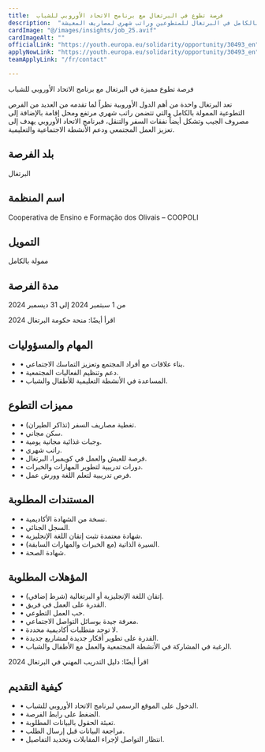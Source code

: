 ```yaml
---
title:  فرصة تطوع في البرتغال مع برنامج الاتحاد الأوروبي للشباب 
description:  "برنامج الاتحاد الأوروبي للشباب يقدم فرصة تطوع ممولة بالكامل في البرتغال للمتطوعين وراتب شهري لمصاريف المعيشة" 
cardImage: "@/images/insights/job_25.avif" 
cardImageAlt: "" 
officialLink: "https://youth.europa.eu/solidarity/opportunity/30493_en" 
applyNowLink: "https://youth.europa.eu/solidarity/opportunity/30493_en" 
teamApplyLink: "/fr/contact"

---
```


فرصة تطوع مميزة في البرتغال مع برنامج الاتحاد الأوروبي للشباب

تعد البرتغال واحدة من أهم الدول الأوروبية نظراً لما تقدمه من العديد من الفرص التطوعية الممولة بالكامل والتي تتضمن راتب شهري مرتفع ومحل إقامة بالإضافة إلى مصروف الجيب وتشكل أيضاً نفقات السفر والتنقل، فبرنامج الاتحاد الأوروبي يهدف إلى تعزيز العمل المجتمعي ودعم الأنشطة الاجتماعية والتعليمية.

## بلد الفرصة

البرتغال

## اسم المنظمة

Cooperativa de Ensino e Formação dos Olivais – COOPOLI

## التمويل

ممولة بالكامل

## مدة الفرصة

من 1 سبتمبر 2024 إلى 31 ديسمبر 2024

اقرأ أيضًا: منحة حكومة البرتغال 2024

## المهام والمسؤوليات

- • بناء علاقات مع أفراد المجتمع وتعزيز التماسك الاجتماعي.
- • دعم وتنظيم الفعاليات المجتمعية.
- • المساعدة في الأنشطة التعليمية للأطفال والشباب.

## مميزات التطوع

- • تغطية مصاريف السفر (تذاكر الطيران).
- • سكن مجاني.
- • وجبات غذائية مجانية يومية.
- • راتب شهري.
- • فرصة للعيش والعمل في كويمبرا، البرتغال.
- • دورات تدريبية لتطوير المهارات والخبرات.
- • فرص تدريبية لتعلم اللغة وورش عمل.

## المستندات المطلوبة

- • نسخة من الشهادة الأكاديمية.
- • السجل الجنائي.
- • شهادة معتمدة تثبت إتقان اللغة الإنجليزية.
- • السيرة الذاتية (مع الخبرات والمهارات السابقة).
- • شهادة الصحة.

## المؤهلات المطلوبة

- • إتقان اللغة الإنجليزية أو البرتغالية (شرط إضافي).
- • القدرة على العمل في فريق.
- • حب العمل التطوعي.
- • معرفة جيدة بوسائل التواصل الاجتماعي.
- • لا توجد متطلبات أكاديمية محددة.
- • القدرة على تطوير أفكار جديدة لمشاريع جديدة.
- • الرغبة في المشاركة في الأنشطة المجتمعية والعمل مع الأطفال والشباب.

اقرأ أيضًا: دليل التدريب المهني في البرتغال 2024

## كيفية التقديم

- • الدخول على الموقع الرسمي لبرنامج الاتحاد الأوروبي للشباب.
- • الضغط على رابط الفرصة.
- • تعبئة الحقول بالبيانات المطلوبة.
- • مراجعة البيانات قبل إرسال الطلب.
- • انتظار التواصل لإجراء المقابلات وتحديد التفاصيل.

